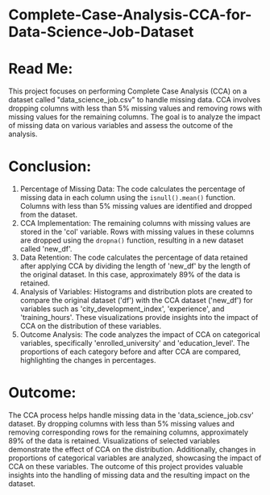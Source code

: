 # Complete-Case-Analysis-CCA-for-Data-Science-Job-Dataset

# Read Me:
This project focuses on performing Complete Case Analysis (CCA) on a dataset called "data_science_job.csv" to handle missing data. CCA involves dropping columns with less than 5% missing values and removing rows with missing values for the remaining columns. The goal is to analyze the impact of missing data on various variables and assess the outcome of the analysis.

# Conclusion:
1. Percentage of Missing Data: The code calculates the percentage of missing data in each column using the `isnull().mean()` function. Columns with less than 5% missing values are identified and dropped from the dataset.
2. CCA Implementation: The remaining columns with missing values are stored in the 'col' variable. Rows with missing values in these columns are dropped using the `dropna()` function, resulting in a new dataset called 'new_df'.
3. Data Retention: The code calculates the percentage of data retained after applying CCA by dividing the length of 'new_df' by the length of the original dataset. In this case, approximately 89% of the data is retained.
4. Analysis of Variables: Histograms and distribution plots are created to compare the original dataset ('df') with the CCA dataset ('new_df') for variables such as 'city_development_index', 'experience', and 'training_hours'. These visualizations provide insights into the impact of CCA on the distribution of these variables.
5. Outcome Analysis: The code analyzes the impact of CCA on categorical variables, specifically 'enrolled_university' and 'education_level'. The proportions of each category before and after CCA are compared, highlighting the changes in percentages.

# Outcome:
The CCA process helps handle missing data in the 'data_science_job.csv' dataset. By dropping columns with less than 5% missing values and removing corresponding rows for the remaining columns, approximately 89% of the data is retained. Visualizations of selected variables demonstrate the effect of CCA on the distribution. Additionally, changes in proportions of categorical variables are analyzed, showcasing the impact of CCA on these variables. The outcome of this project provides valuable insights into the handling of missing data and the resulting impact on the dataset.
